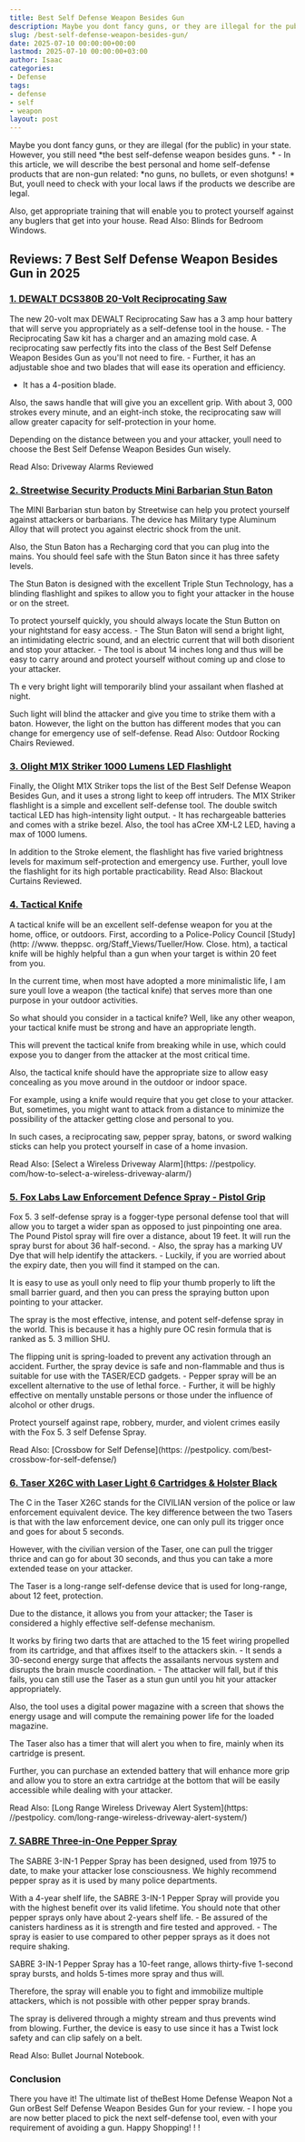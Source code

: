 ```yaml
---
title: Best Self Defense Weapon Besides Gun
description: Maybe you dont fancy guns, or they are illegal for the public in your state.However, you still need the best self-defense weapon besides guns.
slug: /best-self-defense-weapon-besides-gun/
date: 2025-07-10 00:00:00+00:00
lastmod: 2025-07-10 00:00:00+03:00
author: Isaac
categories:
- Defense
tags:
- defense
- self
- weapon
layout: post
---
```


Maybe you dont fancy guns, or they are illegal (for the public) in your state. However, you still need *the best self-defense weapon besides guns. * - In this article, we will describe the best personal and home self-defense products that are non-gun related: *no guns, no bullets, or even shotguns! * But, youll need to check with your local laws if the products we describe are legal.

Also, get appropriate training that will enable you to protect yourself against any buglers that get into your house. Read Also: Blinds for Bedroom Windows.

##  Reviews: 7 Best Self Defense Weapon Besides Gun in 2025

###  [1. DEWALT DCS380B 20-Volt Reciprocating Saw](https://www.amazon.com/gp/product/B007NVSTCK/?tag=p-policy-20)

The new 20-volt max DEWALT Reciprocating Saw has a 3 amp hour battery that will serve you appropriately as a self-defense tool in the house. - The Reciprocating Saw kit has a charger and an amazing mold case. A reciprocating saw perfectly fits into the class of the Best Self Defense Weapon Besides Gun as you'll not need to fire. - Further, it has an adjustable shoe and two blades that will ease its operation and efficiency.

- It has a 4-position blade.

Also, the saws handle that will give you an excellent grip. With about 3, 000 strokes every minute, and an eight-inch stoke, the reciprocating saw will allow greater capacity for self-protection in your home.

Depending on the distance between you and your attacker, youll need to choose the Best Self Defense Weapon Besides Gun wisely.

Read Also: Driveway Alarms Reviewed

###  [2. Streetwise Security Products Mini Barbarian Stun Baton](https://www.amazon.com/dp/B00PF1LK94/?tag=p-policy-20)

The MINI Barbarian stun baton by Streetwise can help you protect yourself against attackers or barbarians. The device has Military type Aluminum Alloy that will protect you against electric shock from the unit.

Also, the Stun Baton has a Recharging cord that you can plug into the mains. You should feel safe with the Stun Baton since it has three safety levels.

The Stun Baton is designed with the excellent Triple Stun Technology, has a blinding flashlight and spikes to allow you to fight your attacker in the house or on the street.

To protect yourself quickly, you should always locate the Stun Button on your nightstand for easy access. - The Stun Baton will send a bright light, an intimidating electric sound, and an electric current that will both disorient and stop your attacker. - The tool is about 14 inches long and thus will be easy to carry around and protect yourself without coming up and close to your attacker.

Th e very bright light will temporarily blind your assailant when flashed at night.

Such light will blind the attacker and give you time to strike them with a baton. However, the light on the button has different modes that you can change for emergency use of self-defense. Read Also: Outdoor Rocking Chairs Reviewed.

###  [3. Olight M1X Striker 1000 Lumens LED Flashlight](https://www.amazon.com/dp/B00YFWSWKE/?tag=p-policy-20)

Finally, the Olight M1X Striker tops the list of the Best Self Defense Weapon Besides Gun, and it uses a strong light to keep off intruders. The M1X Striker flashlight is a simple and excellent self-defense tool. The double switch tactical LED has high-intensity light output. - It has rechargeable batteries and comes with a strike bezel. Also, the tool has aCree XM-L2 LED, having a max of 1000 lumens.

In addition to the Stroke element, the flashlight has five varied brightness levels for maximum self-protection and emergency use. Further, youll love the flashlight for its high portable practicability. Read Also: Blackout Curtains Reviewed.

###  [4. Tactical Knife](https://www.amazon.com/gp/product/B003D7K07K/?tag=p-policy-20)

A tactical knife will be an excellent self-defense weapon for you at the home, office, or outdoors. First, according to a Police-Policy Council [Study](http: //www. theppsc. org/Staff_Views/Tueller/How. Close. htm), a tactical knife will be highly helpful than a gun when your target is within 20 feet from you.

In the current time, when most have adopted a more minimalistic life, I am sure youll love a weapon (the tactical knife) that serves more than one purpose in your outdoor activities.

So what should you consider in a tactical knife? Well, like any other weapon, your tactical knife must be strong and have an appropriate length.

This will prevent the tactical knife from breaking while in use, which could expose you to danger from the attacker at the most critical time.

Also, the tactical knife should have the appropriate size to allow easy concealing as you move around in the outdoor or indoor space.

For example, using a knife would require that you get close to your attacker. But, sometimes, you might want to attack from a distance to minimize the possibility of the attacker getting close and personal to you.

In such cases, a reciprocating saw, pepper spray, batons, or sword walking sticks can help you protect yourself in case of a home invasion.

Read Also: [Select a Wireless Driveway Alarm](https: //pestpolicy. com/how-to-select-a-wireless-driveway-alarm/)

###  [5. Fox Labs Law Enforcement Defence Spray - Pistol Grip](https://www.amazon.com/dp/B003ZA6D6C/?tag=p-policy-20)

Fox 5. 3 self-defense spray is a fogger-type personal defense tool that will allow you to target a wider span as opposed to just pinpointing one area. The Pound Pistol spray will fire over a distance, about 19 feet. It will run the spray burst for about 36 half-second. - Also, the spray has a marking UV Dye that will help identify the attackers. - Luckily, if you are worried about the expiry date, then you will find it stamped on the can.

It is easy to use as youll only need to flip your thumb properly to lift the small barrier guard, and then you can press the spraying button upon pointing to your attacker.

The spray is the most effective, intense, and potent self-defense spray in the world. This is because it has a highly pure OC resin formula that is ranked as 5. 3 million SHU.

The flipping unit is spring-loaded to prevent any activation through an accident. Further, the spray device is safe and non-flammable and thus is suitable for use with the TASER/ECD gadgets. - Pepper spray will be an excellent alternative to the use of lethal force. - Further, it will be highly effective on mentally unstable persons or those under the influence of alcohol or other drugs.

Protect yourself against rape, robbery, murder, and violent crimes easily with the Fox 5. 3 self Defense Spray.

Read Also: [Crossbow for Self Defense](https: //pestpolicy. com/best-crossbow-for-self-defense/)

###  [6. Taser X26C with Laser Light  6 Cartridges & Holster Black](https://www.amazon.com/dp/B006MBA286/?tag=p-policy-20)

The C in the Taser X26C stands for the CIVILIAN version of the police or law enforcement equivalent device. The key difference between the two Tasers is that with the law enforcement device, one can only pull its trigger once and goes for about 5 seconds.

However, with the civilian version of the Taser, one can pull the trigger thrice and can go for about 30 seconds, and thus you can take a more extended tease on your attacker.

The Taser is a long-range self-defense device that is used for long-range, about 12 feet, protection.

Due to the distance, it allows you from your attacker; the Taser is considered a highly effective self-defense mechanism.

It works by firing two darts that are attached to the 15 feet wiring propelled from its cartridge, and that affixes itself to the attackers skin. - It sends a 30-second energy surge that affects the assailants nervous system and disrupts the brain muscle coordination. - The attacker will fall, but if this fails, you can still use the Taser as a stun gun until you hit your attacker appropriately.

Also, the tool uses a digital power magazine with a screen that shows the energy usage and will compute the remaining power life for the loaded magazine.

The Taser also has a timer that will alert you when to fire, mainly when its cartridge is present.

Further, you can purchase an extended battery that will enhance more grip and allow you to store an extra cartridge at the bottom that will be easily accessible while dealing with your attacker.

Read Also: [Long Range Wireless Driveway Alert System](https: //pestpolicy. com/long-range-wireless-driveway-alert-system/)

###  [7. SABRE Three-in-One Pepper Spray](https://www.amazon.com/dp/B0007VM8UC/?tag=p-policy-20)

The SABRE 3-IN-1 Pepper Spray has been designed, used from 1975 to date, to make your attacker lose consciousness. We highly recommend pepper spray as it is used by many police departments.

With a 4-year shelf life, the SABRE 3-IN-1 Pepper Spray will provide you with the highest benefit over its valid lifetime. You should note that other pepper sprays only have about 2-years shelf life. - Be assured of the canisters hardiness as it is strength and fire tested and approved. - The spray is easier to use compared to other pepper sprays as it does not require shaking.

SABRE 3-IN-1 Pepper Spray has a 10-feet range, allows thirty-five 1-second spray bursts, and holds 5-times more spray and thus will.

Therefore, the spray will enable you to fight and immobilize multiple attackers, which is not possible with other pepper spray brands.

The spray is delivered through a mighty stream and thus prevents wind from blowing. Further, the device is easy to use since it has a Twist lock safety and can clip safely on a belt.

Read Also: Bullet Journal Notebook.

###  Conclusion

There you have it! The ultimate list of theBest Home Defense Weapon Not a Gun orBest Self Defense Weapon Besides Gun for your review. - I hope you are now better placed to pick the next self-defense tool, even with your requirement of avoiding a gun. Happy Shopping! ! !
